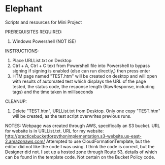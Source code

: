 # Elephant
Scripts and resources for Mini Project

PREREQUISITES REQUIRED:
1. Windows Powershell (NOT ISE)

INSTRUCTIONS:
1. Place URLList.txt on Desktop
2. Ctrl + A, Ctrl + C text from Powershell file into Powershell to bypass signing if signing is enabled (else can run directly,) then press enter 
3. HTM page named "TEST.htm" will be created on desktop and will open with results of automated test which displays the URL of the page tested, the status code, the response length (RawResponse, including tags) and the time taken in milliseconds

CLEANUP:
1. Delete "TEST.htm", URLList.txt from Desktop. Only one copy "TEST.htm" will be created, as the test script overwrites previous runs.

NOTES:
Webpage was created through AWS, specifically an S3 bucket. URL for website is in URLList.txt.
URL for my website: http://practicebucketforpythonimplementation.s3-website.us-east-2.amazonaws.com/
Attempted to use CloudFormationTemplate, but the editor did not like the code I was using. I think the code is correct, but the Designer did not. I set up a hosted zone through Route 53, details of which can be found in the template code. Not certain on the Bucket Policy code.
